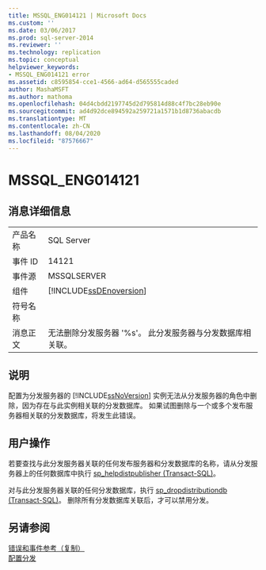 ```yaml
---
title: MSSQL_ENG014121 | Microsoft Docs
ms.custom: ''
ms.date: 03/06/2017
ms.prod: sql-server-2014
ms.reviewer: ''
ms.technology: replication
ms.topic: conceptual
helpviewer_keywords:
- MSSQL_ENG014121 error
ms.assetid: c8595854-cce1-4566-ad64-d565555caded
author: MashaMSFT
ms.author: mathoma
ms.openlocfilehash: 04d4cbdd2197745d2d795814d88c4f7bc28eb90e
ms.sourcegitcommit: ad4d92dce894592a259721a1571b1d8736abacdb
ms.translationtype: MT
ms.contentlocale: zh-CN
ms.lasthandoff: 08/04/2020
ms.locfileid: "87576667"
---
```

# <a name="mssql_eng014121"></a>MSSQL_ENG014121
    
## <a name="message-details"></a>消息详细信息  
  
|||  
|-|-|  
|产品名称|SQL Server|  
|事件 ID|14121|  
|事件源|MSSQLSERVER|  
|组件|[!INCLUDE[ssDEnoversion](../../includes/ssdenoversion-md.md)]|  
|符号名称||  
|消息正文|无法删除分发服务器 '%s'。 此分发服务器与分发数据库相关联。|  
  
## <a name="explanation"></a>说明  
 配置为分发服务器的 [!INCLUDE[ssNoVersion](../../includes/ssnoversion-md.md)] 实例无法从分发服务器的角色中删除，因为存在与此实例相关联的分发数据库。 如果试图删除与一个或多个发布服务器相关联的分发数据库，将发生此错误。  
  
## <a name="user-action"></a>用户操作  
 若要查找与此分发服务器关联的任何发布服务器和分发数据库的名称，请从分发服务器上的任何数据库中执行 [sp_helpdistpublisher (Transact-SQL)](/sql/relational-databases/system-stored-procedures/sp-helpdistpublisher-transact-sql)。  
  
 对与此分发服务器关联的任何分发数据库，执行 [sp_dropdistributiondb (Transact-SQL)](/sql/relational-databases/system-stored-procedures/sp-dropdistributiondb-transact-sql)。 删除所有分发数据库关联后，才可以禁用分发。  
  
## <a name="see-also"></a>另请参阅  
 [错误和事件参考（复制）](errors-and-events-reference-replication.md)   
 [配置分发](configure-distribution.md)  
  
  
